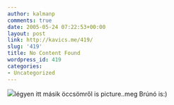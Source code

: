 ```yaml
---
author: kalmanp
comments: true
date: 2005-05-24 07:22:53+00:00
layout: post
link: http://kavics.me/419/
slug: '419'
title: No Content Found
wordpress_id: 419
categories:
- Uncategorized
---
```


![](http://kavics.freeblog.hu/Files/öcssbrunos.JPG)légyen itt másik öccsömről is picture..meg Brúnó is:)
